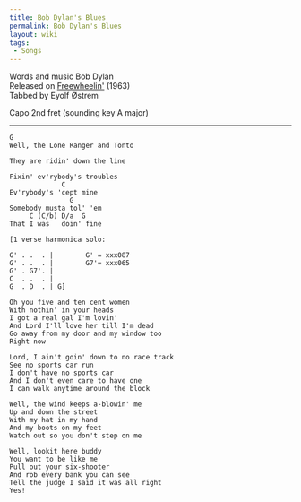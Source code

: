```yaml
---
title: Bob Dylan's Blues
permalink: Bob Dylan's Blues
layout: wiki
tags:
 - Songs
---
```


Words and music Bob Dylan  
Released on [Freewheelin'](/wiki/Freewheelin' "wikilink") (1963)  
Tabbed by Eyolf Østrem

Capo 2nd fret (sounding key A major)

* * * * *

    G
    Well, the Lone Ranger and Tonto

    They are ridin' down the line

    Fixin' ev'rybody's troubles
                 C
    Ev'rybody's 'cept mine
                   G
    Somebody musta tol' 'em
         C (C/b) D/a  G
    That I was   doin' fine

    [1 verse harmonica solo:

    G' . .  . |        G' = xxx087
    G' . .  . |        G7'= xxx065
    G' . G7'. |
    C  . .  . |
    G  . D  . | G]

    Oh you five and ten cent women
    With nothin' in your heads
    I got a real gal I'm lovin'
    And Lord I'll love her till I'm dead
    Go away from my door and my window too
    Right now

    Lord, I ain't goin' down to no race track
    See no sports car run
    I don't have no sports car
    And I don't even care to have one
    I can walk anytime around the block

    Well, the wind keeps a-blowin' me
    Up and down the street
    With my hat in my hand
    And my boots on my feet
    Watch out so you don't step on me

    Well, lookit here buddy
    You want to be like me
    Pull out your six-shooter
    And rob every bank you can see
    Tell the judge I said it was all right
    Yes!
